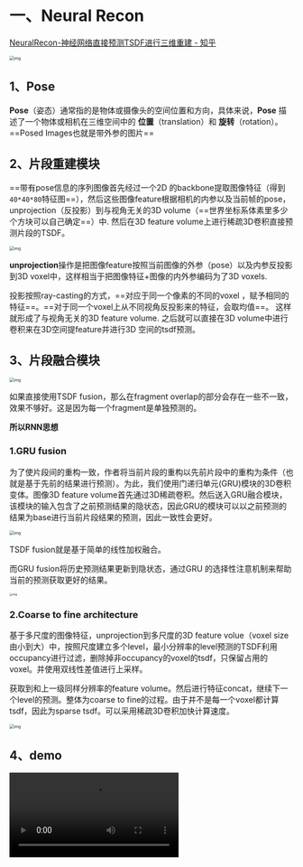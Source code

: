 # 一、Neural Recon

[NeuralRecon-神经网络直接预测TSDF进行三维重建 - 知乎](https://zhuanlan.zhihu.com/p/446080211)

<img src="https://pic1.zhimg.com/v2-91292cc24db35ef8d79f09ed877a4fd6_1440w.jpg" alt="img" style="zoom:50%;" />

## 1、Pose

**Pose**（姿态）通常指的是物体或摄像头的空间位置和方向，具体来说，**Pose** 描述了一个物体或相机在三维空间中的 **位置**（translation）和 **旋转**（rotation）。==Posed Images也就是带外参的图片==

## 2、片段重建模块

==带有pose信息的序列图像首先经过一个2D 的backbone提取图像特征（得到`40*40*80`特征图==），然后这些图像feature根据相机的内参以及当前帧的pose，unprojection（反投影）到与视角无关的3D volume（==世界坐标系体素里多少个方块可以自己确定==）中. 然后在3D feature volume上进行稀疏3D卷积直接预测片段的TSDF。

<img src="https://pic3.zhimg.com/v2-4e64359aaab1f0dafbea6ae81b17f3dc_1440w.jpg" alt="img" style="zoom: 50%;" />

**unprojection**操作是把图像feature按照当前图像的外参（pose）以及内参反投影到3D voxel中，这样相当于把图像特征+图像的内外参编码为了3D voxels.

投影按照ray-casting的方式，==对应于同一个像素的不同的voxel ，赋予相同的特征==。==对于同一个voxel上从不同视角反投影来的特征，会取均值==。 这样就形成了与视角无关的3D feature volume. 之后就可以直接在3D volume中进行卷积来在3D空间提feature并进行3D 空间的tsdf预测。

## 3、片段融合模块

<img src="https://pic3.zhimg.com/v2-e5409973c13988ef00126c8c48d94526_1440w.jpg" alt="img" style="zoom:50%;" />

如果直接使用TSDF fusion，那么在fragment overlap的部分会存在一些不一致，效果不够好。这是因为每一个fragment是单独预测的。

**所以RNN思想**

### 1.**GRU fusion**

为了使片段间的重构一致，作者将当前片段的重构以先前片段中的重构为条件（也就是基于先前的结果进行预测）。为此，我们使用门递归单元(GRU)模块的3D卷积变体。图像3D feature volume首先通过3D稀疏卷积。然后送入GRU融合模块，该模块的输入包含了之前预测结果的隐状态，因此GRU的模块可以以之前预测的结果为base进行当前片段结果的预测，因此一致性会更好。

<img src="https://pic1.zhimg.com/v2-9948498de2dafe44eb8083f7234c7872_1440w.jpg" alt="img" style="zoom:50%;" />

TSDF fusion就是基于简单的线性加权融合。

而GRU fusion将历史预测结果更新到隐状态，通过GRU 的选择性注意机制来帮助当前的预测获取更好的结果。

<img src="https://pic1.zhimg.com/v2-297e707bb21e24263c360def580b157c_1440w.jpg" alt="img" style="zoom:33%;" />

### 2.Coarse to fine architecture

基于多尺度的图像特征，unprojection到多尺度的3D feature volue（voxel size由小到大）中，按照尺度建立多个level，最小分辨率的level预测的TSDF利用occupancy进行过滤，删除掉非occupancy的voxel的tsdf，只保留占用的voxel。并使用双线性差值进行上采样。

获取到和上一级同样分辨率的feature volume。然后进行特征concat，继续下一个level的预测。整体为coarse to fine的过程。由于并不是每一个voxel都计算tsdf，因此为sparse tsdf。可以采用稀疏3D卷积加快计算速度。

<img src="https://pica.zhimg.com/v2-c32f75826b2de269b7c2125a7c8f9898_1440w.jpg" alt="img" style="zoom:50%;" />

## 4、demo

<video src="C:/Users/HUAWEI/Desktop/Photo%20Library/%E6%96%B0%E5%BB%BA%E6%96%87%E4%BB%B6%E5%A4%B9/QQ2024129-152427.mp4"></video>

